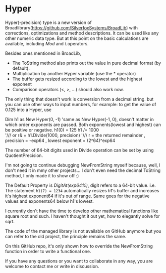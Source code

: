 # Hyper
Hyper(-precision) type is a new version of Broadlibrary(https://github.com/SilverfoxSystems/BroadLib) with corrections, optimizations and method descriptions.
It can be used like any other numeric data type.  But at this point on the basic calculations are available, including _Mod_ and \ operators.

Besides ones mentioned in BroadLib,
- The ToString method also prints out the value in pure decimal format (by default).
- Multiplication by another Hyper variable (use the * operator)
- The buffer gets resized according to the lowest and the highest exponent
- Comparison operators (<, >, ...) should also work now.

The only thing that doesn't work is conversion from a decimal string.
but you can use other ways to input numbers, for example:
to get the value of 0.125 into a Hyper, use

Dim h1 as New Hyper(0, -1) 'same as New Hyper(-1, 0), doesn't matter in which order exponents are passed. Both exponents(lowest and highest) can be positive or negative.
h1(0) = 125
h1 /= 1000  
'/// or   r& = h1.Divide(1000, precision)
'/// r = the returned remainder , precision = -exp64 , lowest exponent = (2^64)^exp64
	
The number of 64-bit digits used in Divide operation can be set by using QuotientPrecision.

I'm not going to continue debugging NewFromString myself because, well, I don't need it in mmy other projects... I don't even need the decimal ToString method, I only made it to show off :)


The Default Property is _DigitAt(exp64%)_, digit refers to a 64-bit value.
i.e. The statement `h1(7) = 1234` automatically resizes _h1_'s buffer and increases it's highest exponent64 if it's out of range.  Same goes for the negative values and exponents64 below h1's lowest.



I currently don't have the time to develop other mathematical functions like square root and such. I haven't thought it out yet, how to elegantly solve for sqrt.

The code of the managed library is not available on GitHub anymore but you can refer to the old project, the principle remains the same.


On this GitHub repo, it's only shown how to override the NewFromString function in order to write a functional one.

If you have any questions or you want to collaborate in any way, you are welcome to contact me or write in discussion.
